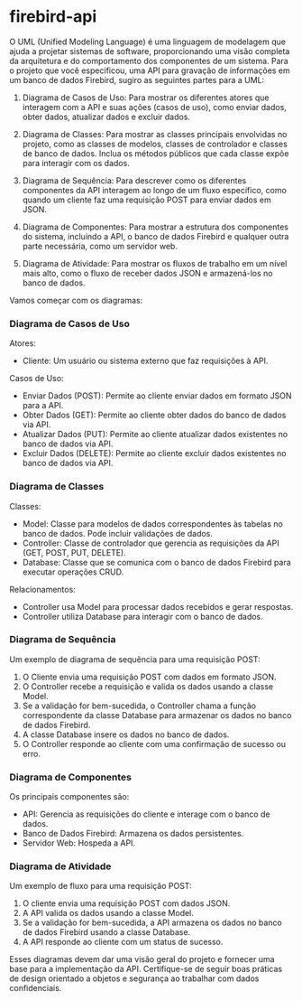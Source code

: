 # firebird-api

O UML (Unified Modeling Language) é uma linguagem de modelagem que ajuda a projetar sistemas de software, proporcionando uma visão completa da arquitetura e do comportamento dos componentes de um sistema. Para o projeto que você especificou, uma API para gravação de informações em um banco de dados Firebird, sugiro as seguintes partes para a UML:

1. Diagrama de Casos de Uso: Para mostrar os diferentes atores que interagem com a API e suas ações (casos de uso), como enviar dados, obter dados, atualizar dados e excluir dados.

2. Diagrama de Classes: Para mostrar as classes principais envolvidas no projeto, como as classes de modelos, classes de controlador e classes de banco de dados. Inclua os métodos públicos que cada classe expõe para interagir com os dados.

3. Diagrama de Sequência: Para descrever como os diferentes componentes da API interagem ao longo de um fluxo específico, como quando um cliente faz uma requisição POST para enviar dados em JSON.

4. Diagrama de Componentes: Para mostrar a estrutura dos componentes do sistema, incluindo a API, o banco de dados Firebird e qualquer outra parte necessária, como um servidor web.

5. Diagrama de Atividade: Para mostrar os fluxos de trabalho em um nível mais alto, como o fluxo de receber dados JSON e armazená-los no banco de dados.

Vamos começar com os diagramas:

### Diagrama de Casos de Uso

Atores:
- Cliente: Um usuário ou sistema externo que faz requisições à API.

Casos de Uso:
- Enviar Dados (POST): Permite ao cliente enviar dados em formato JSON para a API.
- Obter Dados (GET): Permite ao cliente obter dados do banco de dados via API.
- Atualizar Dados (PUT): Permite ao cliente atualizar dados existentes no banco de dados via API.
- Excluir Dados (DELETE): Permite ao cliente excluir dados existentes no banco de dados via API.

### Diagrama de Classes

Classes:
- Model: Classe para modelos de dados correspondentes às tabelas no banco de dados. Pode incluir validações de dados.
- Controller: Classe de controlador que gerencia as requisições da API (GET, POST, PUT, DELETE).
- Database: Classe que se comunica com o banco de dados Firebird para executar operações CRUD.

Relacionamentos:
- Controller usa Model para processar dados recebidos e gerar respostas.
- Controller utiliza Database para interagir com o banco de dados.

### Diagrama de Sequência

Um exemplo de diagrama de sequência para uma requisição POST:
1. O Cliente envia uma requisição POST com dados em formato JSON.
2. O Controller recebe a requisição e valida os dados usando a classe Model.
3. Se a validação for bem-sucedida, o Controller chama a função correspondente da classe Database para armazenar os dados no banco de dados Firebird.
4. A classe Database insere os dados no banco de dados.
5. O Controller responde ao cliente com uma confirmação de sucesso ou erro.

### Diagrama de Componentes

Os principais componentes são:
- API: Gerencia as requisições do cliente e interage com o banco de dados.
- Banco de Dados Firebird: Armazena os dados persistentes.
- Servidor Web: Hospeda a API.

### Diagrama de Atividade

Um exemplo de fluxo para uma requisição POST:
1. O cliente envia uma requisição POST com dados JSON.
2. A API valida os dados usando a classe Model.
3. Se a validação for bem-sucedida, a API armazena os dados no banco de dados Firebird usando a classe Database.
4. A API responde ao cliente com um status de sucesso.

Esses diagramas devem dar uma visão geral do projeto e fornecer uma base para a implementação da API. Certifique-se de seguir boas práticas de design orientado a objetos e segurança ao trabalhar com dados confidenciais.
